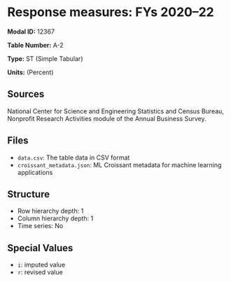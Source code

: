 # Response measures: FYs 2020–22

**Modal ID:** 12367

**Table Number:** A-2

**Type:** ST (Simple Tabular)

**Units:** (Percent)

## Sources

National Center for Science and Engineering Statistics and Census Bureau, Nonprofit Research Activities module of the Annual Business Survey.

## Files

- `data.csv`: The table data in CSV format
- `croissant_metadata.json`: ML Croissant metadata for machine learning applications

## Structure

- Row hierarchy depth: 1
- Column hierarchy depth: 1
- Time series: No

## Special Values

- `i`: imputed value
- `r`: revised value
